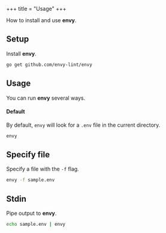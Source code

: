 +++
title = "Usage"
+++

How to install and use **envy**.

## Setup

Install **envy**.

```bash
go get github.com/envy-lint/envy
```

## Usage

You can run **envy** several ways.

#### Default

By default, `envy` will look for a `.env` file in the current directory.

```bash
envy
```

## Specify file

Specify a file with the `-f` flag.

```bash
envy -f sample.env
```

## Stdin

Pipe output to **envy**.

```bash
echo sample.env | envy
```
